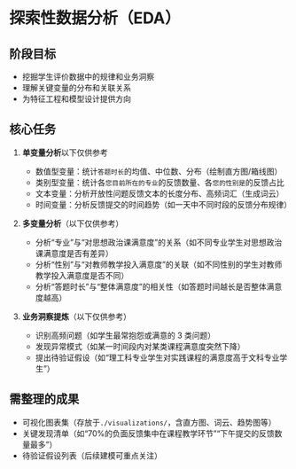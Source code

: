 # 探索性数据分析（EDA）

## 阶段目标
- 挖掘学生评价数据中的规律和业务洞察
- 理解关键变量的分布和关联关系
- 为特征工程和模型设计提供方向

## 核心任务
1. **单变量分析**以下仅供参考
   - 数值型变量：统计`答题时长`的均值、中位数、分布（绘制直方图/箱线图）
   - 类别型变量：统计各`您目前所在的专业`的反馈数量、各`您的性别是`的反馈占比
   - 文本变量：分析开放性问题反馈文本的长度分布、高频词汇（生成词云）
   - 时间变量：分析反馈提交的时间趋势（如一天中不同时段的反馈分布规律）

2. **多变量分析**（以下仅供参考）
   - 分析“专业”与“对思想政治课满意度”的关系（如不同专业学生对思想政治课满意度是否有差异）
   - 分析“性别”与“对教师教学投入满意度”的关联（如不同性别的学生对教师教学投入满意度是否不同）
   - 分析“答题时长”与“整体满意度”的相关性（如答题时间越长是否整体满意度越高）

3. **业务洞察提炼**（以下仅供参考）
   - 识别高频问题（如学生最常抱怨或满意的 3 类问题）
   - 发现异常模式（如某一时间段内对某类课程满意度突然下降）
   - 提出待验证假设（如“理工科专业学生对实践课程的满意度高于文科专业学生”）

## 需整理的成果
- 可视化图表集（存放于`./visualizations/`，含直方图、词云、趋势图等）
- 关键发现清单（如“70%的负面反馈集中在课程教学环节”“下午提交的反馈数量最多”）
- 待验证假设列表（后续建模可重点关注）